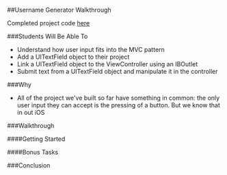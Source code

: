 ##Username Generator Walkthrough

Completed project code [here](https://github.com/upperlinecode/intro-to-swift/tree/master/day-6/TipCalculator)


###Students Will Be Able To
- Understand how user input fits into the MVC pattern
- Add a UITextField object to their project
- Link a UITextField object to the ViewController using an IBOutlet
- Submit text from a UITextField object and manipulate it in the controller

###Why
- All of the project we've built so far have something in common: the only user input they can accept is the pressing of a button. But we know that in out iOS 

###Walkthrough


####Getting Started


####Bonus Tasks


###Conclusion
